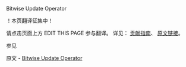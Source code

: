 Bitwise Update Operator

 ！本页翻译征集中！

请点击页面上方 EDIT THIS PAGE 参与翻译。
详见：
[贡献指南]( https://github.com/JinMuInfo/MongoDB-Manual-zh/blob/master/CONTRIBUTING.md )、
[原文链接](  https://docs.mongodb.com/manual/reference/operator/update-bitwise/  )。

 参见

原文 - [Bitwise Update Operator]( https://docs.mongodb.com/manual/reference/operator/update-bitwise/ )

